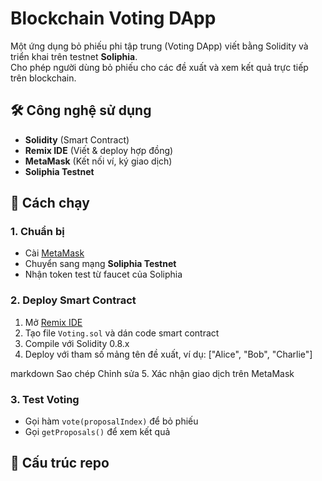 # Blockchain Voting DApp

Một ứng dụng bỏ phiếu phi tập trung (Voting DApp) viết bằng Solidity và triển khai trên testnet **Soliphia**.  
Cho phép người dùng bỏ phiếu cho các đề xuất và xem kết quả trực tiếp trên blockchain.

## 🛠 Công nghệ sử dụng
- **Solidity** (Smart Contract)
- **Remix IDE** (Viết & deploy hợp đồng)
- **MetaMask** (Kết nối ví, ký giao dịch)
- **Soliphia Testnet**

## 🚀 Cách chạy

### 1. Chuẩn bị
- Cài [MetaMask](https://metamask.io/)
- Chuyển sang mạng **Soliphia Testnet**
- Nhận token test từ faucet của Soliphia

### 2. Deploy Smart Contract
1. Mở [Remix IDE](https://remix.ethereum.org/)
2. Tạo file `Voting.sol` và dán code smart contract
3. Compile với Solidity 0.8.x
4. Deploy với tham số mảng tên đề xuất, ví dụ:
["Alice", "Bob", "Charlie"]

markdown
Sao chép
Chỉnh sửa
5. Xác nhận giao dịch trên MetaMask

### 3. Test Voting
- Gọi hàm `vote(proposalIndex)` để bỏ phiếu
- Gọi `getProposals()` để xem kết quả

## 📂 Cấu trúc repo
